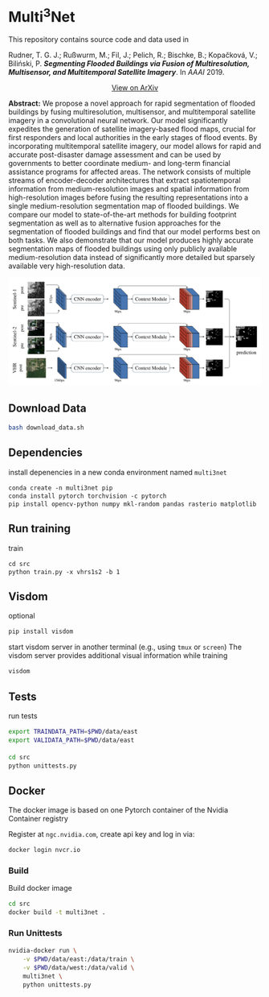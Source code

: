 # Multi<sup>3</sup>Net

This repository contains source code and data used in

Rudner, T. G. J.; Rußwurm, M.; Fil, J.; Pelich, R.; Bischke, B.; Kopačková, V.; Biliński, P. **_Segmenting Flooded Buildings via Fusion of Multiresolution, Multisensor, and Multitemporal Satellite Imagery_**. In _AAAI_ 2019.

<p align="center">
  <a href="https://arxiv.org/abs/1812.01756">View on ArXiv</a>
</p>

**Abstract:** We propose a novel approach for rapid segmentation of flooded buildings by fusing multiresolution, multisensor, and multitemporal satellite imagery in a convolutional neural network. Our model significantly expedites the generation of satellite imagery-based flood maps, crucial for first responders and local authorities in the early stages of flood events. By incorporating multitemporal satellite imagery, our model allows for rapid and accurate post-disaster damage assessment and can be used by governments to better coordinate medium- and long-term financial assistance programs for affected areas. The network consists of multiple streams of encoder-decoder architectures that extract spatiotemporal information from medium-resolution images and spatial information from high-resolution images before fusing the resulting representations into a single medium-resolution segmentation map of flooded buildings. We compare our model to state-of-the-art methods for building footprint segmentation as well as to alternative fusion approaches for the segmentation of flooded buildings and find that our model performs best on both tasks. We also demonstrate that our model produces highly accurate segmentation maps of flooded buildings using only publicly available medium-resolution data instead of significantly more detailed but sparsely available very high-resolution data.

<img src="img/multi3net.png">

## Download Data

```bash
bash download_data.sh
```

## Dependencies

install depenencies in a new conda environment named `multi3net`

```
conda create -n multi3net pip
conda install pytorch torchvision -c pytorch
pip install opencv-python numpy mkl-random pandas rasterio matplotlib
```

## Run training

train
```
cd src
python train.py -x vhrs1s2 -b 1
```

## Visdom
optional

```bash
pip install visdom
```

start visdom server in another terminal (e.g., using `tmux` or `screen`) 
The visdom server provides additional visual information while training
```bash
visdom
```

## Tests

run tests
```bash
export TRAINDATA_PATH=$PWD/data/east
export VALIDATA_PATH=$PWD/data/east

cd src
python unittests.py
```

## Docker

The docker image is based on one Pytorch container of the Nvidia Container registry

Register at `ngc.nvidia.com`, create api key and log in via:
```bash
docker login nvcr.io
```

### Build

Build docker image
```bash
cd src
docker build -t multi3net .
```

### Run Unittests

```bash
nvidia-docker run \
    -v $PWD/data/east:/data/train \
    -v $PWD/data/west:/data/valid \
    multi3net \
    python unittests.py
```